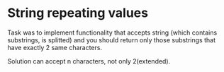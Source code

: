 # String repeating values
Task was to implement functionality that accepts string (which contains substrings, is splitted) and you should return only those substrings that have exactly 2 same characters.

Solution can accept n characters, not only 2(extended). 
